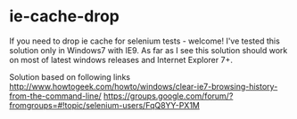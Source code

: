 ie-cache-drop
=============

If you need to drop ie cache for selenium tests  - welcome!
I've tested this solution only in Windows7 with IE9.
As far as I see this solution should work on most of latest windows releases and Internet Explorer 7+.

Solution based on following links
http://www.howtogeek.com/howto/windows/clear-ie7-browsing-history-from-the-command-line/
https://groups.google.com/forum/?fromgroups=#!topic/selenium-users/FqQ8YY-PX1M
